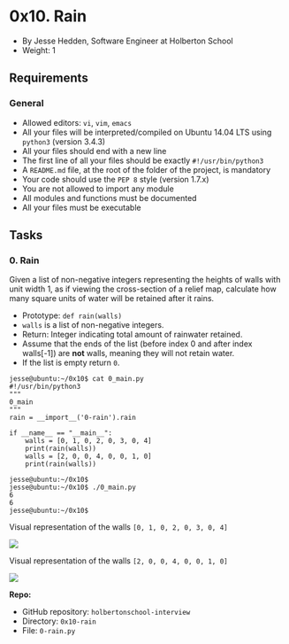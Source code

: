 # 0x10. Rain

-   By Jesse Hedden, Software Engineer at Holberton School
-   Weight: 1


## Requirements

### General

-   Allowed editors:  `vi`,  `vim`,  `emacs`
-   All your files will be interpreted/compiled on Ubuntu 14.04 LTS using  `python3`  (version 3.4.3)
-   All your files should end with a new line
-   The first line of all your files should be exactly  `#!/usr/bin/python3`
-   A  `README.md`  file, at the root of the folder of the project, is mandatory
-   Your code should use the  `PEP 8`  style (version 1.7.x)
-   You are not allowed to import any module
-   All modules and functions must be documented
-   All your files must be executable

## Tasks

### 0. Rain

Given a list of non-negative integers representing the heights of walls with unit width 1, as if viewing the cross-section of a relief map, calculate how many square units of water will be retained after it rains.

-   Prototype:  `def rain(walls)`
-   `walls`  is a list of non-negative integers.
-   Return: Integer indicating total amount of rainwater retained.
-   Assume that the ends of the list (before index 0 and after index walls[-1]) are  **not**  walls, meaning they will not retain water.
-   If the list is empty return  `0`.

```
jesse@ubuntu:~/0x10$ cat 0_main.py
#!/usr/bin/python3
"""
0_main
"""
rain = __import__('0-rain').rain

if __name__ == "__main__":
    walls = [0, 1, 0, 2, 0, 3, 0, 4]
    print(rain(walls))
    walls = [2, 0, 0, 4, 0, 0, 1, 0]
    print(rain(walls))

jesse@ubuntu:~/0x10$ 
jesse@ubuntu:~/0x10$ ./0_main.py
6
6
jesse@ubuntu:~/0x10$ 

```

Visual representation of the walls  `[0, 1, 0, 2, 0, 3, 0, 4]`

![](https://holbertonintranet.s3.amazonaws.com/uploads/medias/2021/4/85ef782020ac6efdc7004b62ea86724a552285b4.png?X-Amz-Algorithm=AWS4-HMAC-SHA256&X-Amz-Credential=AKIARDDGGGOU5BHMTQX4%2F20220418%2Fus-east-1%2Fs3%2Faws4_request&X-Amz-Date=20220418T020948Z&X-Amz-Expires=86400&X-Amz-SignedHeaders=host&X-Amz-Signature=847d7236434d8d2c3c81282421f312cf77947eec280c45544d5dc7f08b09696f)

Visual representation of the walls  `[2, 0, 0, 4, 0, 0, 1, 0]`

![](https://holbertonintranet.s3.amazonaws.com/uploads/medias/2021/4/9a27c3e4e214e55b3c0b8b1439fdc99b4a184ff5.png?X-Amz-Algorithm=AWS4-HMAC-SHA256&X-Amz-Credential=AKIARDDGGGOU5BHMTQX4%2F20220418%2Fus-east-1%2Fs3%2Faws4_request&X-Amz-Date=20220418T020948Z&X-Amz-Expires=86400&X-Amz-SignedHeaders=host&X-Amz-Signature=5d7b1f8cea6f444b683456cc73ac559fbbe2bee8e4c42ac8fdd16ce6cc25387e)

**Repo:**

-   GitHub repository:  `holbertonschool-interview`
-   Directory:  `0x10-rain`
-   File:  `0-rain.py`
